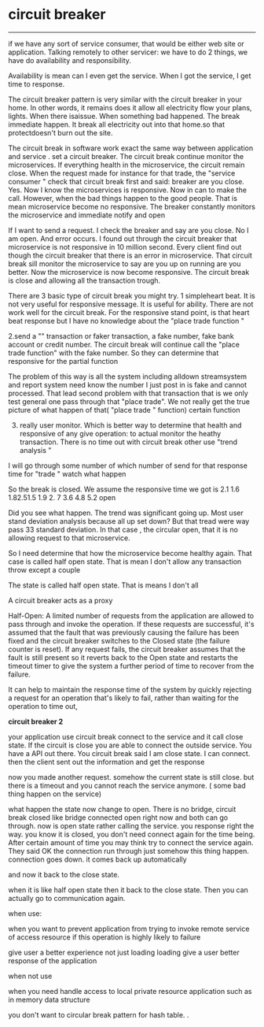 # circuit breaker



---

if we have any sort of service consumer, that would be either web site or application. Talking remotely to other servicer: we have to do 2 things, we have do availability and responsibility.

Availability is mean can I even get the service. When I got the service, I get time to response.

The circuit breaker pattern is very similar with the circuit breaker in your home. In other words, it remains does it allow all electricity flow your plans, lights. When there isaissue. When something bad happened. The break immediate happen. It break all electricity out into that home.so that protectdoesn't burn out the site.



The circuit break in software work exact the same way between application and service . set a circuit breaker. The circuit break continue monitor the microservices. If everything health in the microservice, the circuit remain close. When the request made for instance for that trade, the "service consumer " check that circuit break first and said: breaker are you close. Yes. Now I know the microservices is responsive. Now in can to make the call. However, when the bad things happen to the good people. That is mean microservice become no responsive. The breaker constantly monitors the microservice and immediate notify and open

If I want to send a request. I check the breaker and say are you close. No I am open. And error occurs. I found out through the circuit breaker that microservice is not responsive in 10 million second. Every client find out though the circuit breaker that there is an error in microservice. That circuit break sill monitor the microservice to say are you up on running are you better. Now the microservice is now become responsive. The circuit break is close and allowing all the transaction trough.

There are 3 basic type of circuit break you might try. 1 simpleheart beat. It is not very useful for responsive message. It is useful for ability. There are not work well for the circuit break. For the responsive stand point, is that heart beat response but I have no knowledge about the "place trade function "



2.send a "" transaction or faker transaction, a fake number, fake bank account or credit number. The circuit break will continue call the "place trade function" with the fake number. So they can determine that responsive for the partial function

The problem of this way is all the system including alldown streamsystem and report system need know the number I just post in is fake and cannot processed. That lead second problem with that transaction that is we only test general one pass through that "place trade". We not really get the true picture of what happen of that( "place trade " function) certain function



3. really user monitor. Which is better way to determine that health and responsive of any give operation: to actual monitor the heathy transaction. There is no time out with circuit break other use "trend analysis "



I will go through some number of which number of send for that response time for "trade " watch what happen

So the break is closed. We assume the responsive time we got is 2.1 1.6 1.82.51.5 1.9 2. 7 3.6 4.8 5.2 open

Did you see what happen. The trend was significant going up. Most user stand deviation analysis because all up set down? But that tread were way pass 33 standard deviation. In that case , the circular open, that it is no allowing request to that microservice.

So I need determine that how the microservice become healthy again. That case is called half open state. That is mean I don't allow any transaction throw except a couple

The state is called half open state. That is means I don't all





A circuit breaker acts as a proxy



Half-Open: A limited number of requests from the application are allowed to pass through and invoke the operation. If these requests are successful, it's assumed that the fault that was previously causing the failure has been fixed and the circuit breaker switches to the Closed state (the failure counter is reset). If any request fails, the circuit breaker assumes that the fault is still present so it reverts back to the Open state and restarts the timeout timer to give the system a further period of time to recover from the failure.



It can help to maintain the response time of the system by quickly rejecting a request for an operation that's likely to fail, rather than waiting for the operation to time out,



**circuit breaker 2**

your application use circuit break connect to the service and it call close state. If the circuit is close you are able to connect the outside service. You have a API out there. You circuit break said I am close state. I can connect. then the client sent out the information and get the response





now you made another request. somehow the current state is still close. but there is a timeout and you cannot reach the service anymore. ( some bad thing happen on the service)



what happen the state now change to open. There is no bridge, circuit break closed like bridge connected open right now and both can go through. now is open state rather calling the service. you response right the way. you know it is closed, you don't need connect again for the time being. After certain amount of time you may think try to connect the service again. They said OK the connection run through just somehow this thing happen. connection goes down. it comes back up automatically



and now it back to the close state.



when it is like half open state then it back to the close state. Then you can actually go to communication again.



when use:

when you want to prevent application from trying to invoke remote service of access resource if this operation is highly likely to failure



give user a better experience not just loading loading give a user better response of the application



when not use

when you need handle access to local private resource application such as in memory data structure



you don't want to circular break pattern for hash table. .
